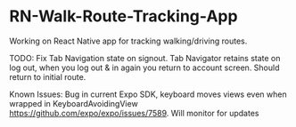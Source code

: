 # RN-Walk-Route-Tracking-App

Working on React Native app for tracking walking/driving routes.

TODO: Fix Tab Navigation state on signout. Tab Navigator retains state on log out, when you log out & in again you return to account screen. Should return to initial route.

Known Issues: Bug in current Expo SDK, keyboard moves views even when wrapped in KeyboardAvoidingView https://github.com/expo/expo/issues/7589. Will monitor for updates
